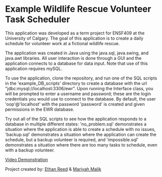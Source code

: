 # Example Wildlife Rescue Volunteer Task Scheduler

This application was developed as a term project for ENSF409 at the University of Calgary.
The goal of this application is to create a daily schedule for volunteer work at a
fictional wildlife rescue.

The application was created in Java using the java.sql, java.swing, and java.awt libraries.
All user interaction is done through a GUI and the application connects to a database for
data input. Note that use of this application requires mySQL.

To use the application, clone the repository, and run one of the SQL scripts in the
'example_DB_scripts' directory to create a database with the url
"jdbc:mysql://localhost:3306/ewr". Upon running the Interface class, you will be prompted
to enter a username and password; these are the login credentials you would use to connect 
to the database. By default, the user 'oop'@'localhost' with the password 'password' is
created and given permissions in the EWR database.

Try out all of the SQL scripts to see how the application responds to a database in
multiple different states: 'no_problem.sql' demonstrates a situation where the
application is able to create a schedule with no issues, 'backup.sql' demonstrates
a situation where the application can create the schedule, but a backup volunteer
is required, and 'impossible.sql' demonstrates a situation where there are too
many tasks to schedule, even with a backup volunteer.

[Video Demonstration](https://youtu.be/x5Js2VufjVg)

Project created by: [Ethan Reed](https://github.com/E-Papyrus) & [Mariyah Malik](https://github.com/mariyahmalik)
